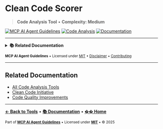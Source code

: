 # Clean Code Scorer

> **Code Analysis Tool** • **Complexity: Medium**

[![MCP AI Agent Guidelines](https://img.shields.io/badge/MCP-AI_Agent_Guidelines-1a7f37?style=flat-square&logo=github)](../../README.md)
[![Code Analysis](https://img.shields.io/badge/Category-Code_Analysis-orange?style=flat-square)](./README.md#code-analysis)
[![Documentation](https://img.shields.io/badge/📚-Docs-blue?style=flat-square)](../README.md)

---

<details>
<summary><strong>📚 Related Documentation</strong></summary>

- [All Code Analysis Tools](./README.md#code-analysis-tools)
- [Clean Code Initiative](../CLEAN_CODE_INITIATIVE.md)
- [Code Quality Improvements](../CODE_QUALITY_IMPROVEMENTS.md)
- [AI Interaction Tips](../AI_INTERACTION_TIPS.md)

</details>

<sub>**MCP AI Agent Guidelines** • Licensed under [MIT](../../LICENSE) • [Disclaimer](../../DISCLAIMER.md) • [Contributing](../../CONTRIBUTING.md)</sub>

---

## Related Documentation

- [All Code Analysis Tools](./README.md#code-analysis)
- [Clean Code Initiative](#clean-code-initiative)
- [Code Quality Improvements](#code-quality-improvements)

---

**[← Back to Tools](./README.md)** • **[📚 Documentation](../README.md)** • **[�� Home](../../README.md)**

<sub>Part of **[MCP AI Agent Guidelines](../../README.md)** • Licensed under **[MIT](../../LICENSE)** • © 2025</sub>
